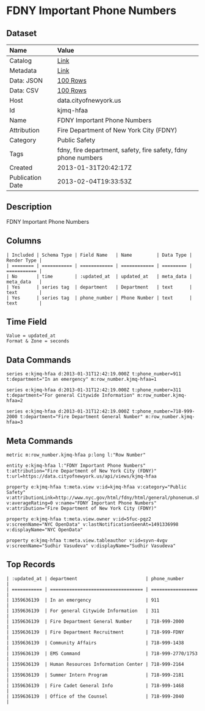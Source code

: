 # FDNY Important Phone Numbers

## Dataset

| Name | Value |
| :--- | :---- |
| Catalog | [Link](https://catalog.data.gov/dataset/fdny-important-phone-numbers-1004b) |
| Metadata | [Link](https://data.cityofnewyork.us/api/views/kjmq-hfaa) |
| Data: JSON | [100 Rows](https://data.cityofnewyork.us/api/views/kjmq-hfaa/rows.json?max_rows=100) |
| Data: CSV | [100 Rows](https://data.cityofnewyork.us/api/views/kjmq-hfaa/rows.csv?max_rows=100) |
| Host | data.cityofnewyork.us |
| Id | kjmq-hfaa |
| Name | FDNY Important Phone Numbers |
| Attribution | Fire Department of New York City (FDNY) |
| Category | Public Safety |
| Tags | fdny, fire department, safety, fire safety, fdny phone numbers |
| Created | 2013-01-31T20:42:17Z |
| Publication Date | 2013-02-04T19:33:53Z |

## Description

FDNY Important Phone Numbers

## Columns

```ls
| Included | Schema Type | Field Name   | Name         | Data Type | Render Type |
| ======== | =========== | ============ | ============ | ========= | =========== |
| No       | time        | :updated_at  | updated_at   | meta_data | meta_data   |
| Yes      | series tag  | department   | Department   | text      | text        |
| Yes      | series tag  | phone_number | Phone Number | text      | text        |
```

## Time Field

```ls
Value = updated_at
Format & Zone = seconds
```

## Data Commands

```ls
series e:kjmq-hfaa d:2013-01-31T12:42:19.000Z t:phone_number=911 t:department="In an emergency" m:row_number.kjmq-hfaa=1

series e:kjmq-hfaa d:2013-01-31T12:42:19.000Z t:phone_number=311 t:department="For general Citywide Information" m:row_number.kjmq-hfaa=2

series e:kjmq-hfaa d:2013-01-31T12:42:19.000Z t:phone_number=718-999-2000 t:department="Fire Department General Number" m:row_number.kjmq-hfaa=3
```

## Meta Commands

```ls
metric m:row_number.kjmq-hfaa p:long l:"Row Number"

entity e:kjmq-hfaa l:"FDNY Important Phone Numbers" t:attribution="Fire Department of New York City (FDNY)" t:url=https://data.cityofnewyork.us/api/views/kjmq-hfaa

property e:kjmq-hfaa t:meta.view v:id=kjmq-hfaa v:category="Public Safety" v:attributionLink=http://www.nyc.gov/html/fdny/html/general/phonenum.shtml v:averageRating=0 v:name="FDNY Important Phone Numbers" v:attribution="Fire Department of New York City (FDNY)"

property e:kjmq-hfaa t:meta.view.owner v:id=5fuc-pqz2 v:screenName="NYC OpenData" v:lastNotificationSeenAt=1491336998 v:displayName="NYC OpenData"

property e:kjmq-hfaa t:meta.view.tableauthor v:id=syvn-4vgv v:screenName="Sudhir Vasudeva" v:displayName="Sudhir Vasudeva"
```

## Top Records

```ls
| :updated_at | department                         | phone_number      | 
| =========== | ================================== | ================= | 
| 1359636139  | In an emergency                    | 911               | 
| 1359636139  | For general Citywide Information   | 311               | 
| 1359636139  | Fire Department General Number     | 718-999-2000      | 
| 1359636139  | Fire Department Recruitment        | 718-999-FDNY      | 
| 1359636139  | Community Affairs                  | 718-999-1438      | 
| 1359636139  | EMS Command                        | 718-999-2770/1753 | 
| 1359636139  | Human Resources Information Center | 718-999-2164      | 
| 1359636139  | Summer Intern Program              | 718-999-2181      | 
| 1359636139  | Fire Cadet General Info            | 718-999-1468      | 
| 1359636139  | Office of the Counsel              | 718-999-2040      | 
```